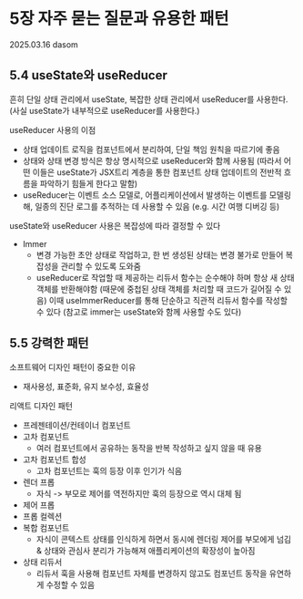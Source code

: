 # 5장 자주 묻는 질문과 유용한 패턴

2025.03.16 dasom

## 5.4 useState와 useReducer
흔히 단일 상태 관리에서 useState, 복잡한 상태 관리에서 useReducer를 사용한다.
(사실 useState가 내부적으로 useReducer를 사용한다.)

useReducer 사용의 이점
* 상태 업데이트 로직을 컴포넌트에서 분리하여, 단일 책임 원칙을 따르기에 좋음
* 상태와 상태 변경 방식은 항상 명시적으로 useReducer와 함께 사용됨 (따라서 어떤 이들은 useState가 JSX트리 계층을 통한 컴포넌트 상태 업데이트의 전반적 흐름을 파악하기 힘들게 한다고 말함)
* useReducer는 이벤트 소스 모델로, 어플리케이션에서 발생하는 이벤트를 모델링해, 일종의 진단 로그를 추적하는 데 사용할 수 있음 (e.g. 시간 여행 디버깅 등)

useState와 useReducer 사용은 복잡성에 따라 결정할 수 있다


* Immer
  * 변경 가능한 초안 상태로 작업하고, 한 번 생성된 상태는 변경 불가로 만들어 복잡성을 관리할 수 있도록 도와줌
  * useReducer로 작업할 때 제공하는 리듀서 함수는 순수해야 하며 항상 새 상태 객체를 반환해야함 (때문에 중첩된 상태 객체를 처리할 때 코드가 길어질 수 있음)
    이때 useImmerReducer를 통해 단순하고 직관적 리듀서 함수를 작성할 수 있다 (참고로 immer는 useState와 함께 사용할 수도 있다)


## 5.5 강력한 패턴
소프트웨어 디자인 패턴이 중요한 이유
* 재사용성, 표준화, 유지 보수성, 효율성

리액트 디자인 패턴
* 프레젠테이션/컨테이너 컴포넌트
* 고차 컴포넌트
  * 여러 컴포넌트에서 공유하는 동작을 반복 작성하고 싶지 않을 때 유용
* 고차 컴포넌트 합성
  * 고차 컴포넌트는 훅의 등장 이후 인기가 식음
* 렌더 프롭
  * 자식 -> 부모로 제어를 역전하지만 훅의 등장으로 역시 대체 됨
* 제어 프롭
* 프롭 컬렉션
* 복합 컴포넌트
  * 자식이 콘텍스트 상태를 인식하게 하면서 동시에 렌더링 제어를 부모에게 넘김 & 상태와 관심사 분리가 가능해져 애플리케이션의 확장성이 높아짐  
* 상태 리듀서
  * 리듀서 훅을 사용해 컴포넌트 자체를 변경하지 않고도 컴포넌트 동작을 유연하게 수정할 수 있음




